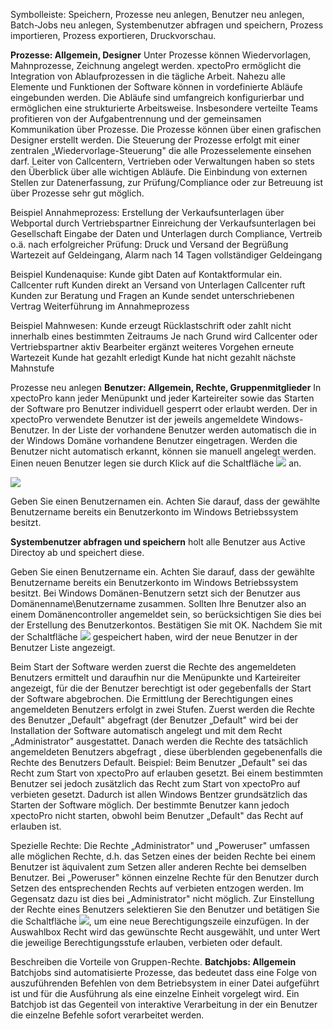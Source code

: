 
Symbolleiste: Speichern, Prozesse neu anlegen, Benutzer neu anlegen, Batch-Jobs neu anlegen, Systembenutzer abfragen und speichern, Prozess importieren, Prozess exportieren, Druckvorschau.

**Prozesse: Allgemein, Designer**
Unter Prozesse können Wiedervorlagen, Mahnprozesse, Zeichnung angelegt werden.
xpectoPro ermöglicht die Integration von Ablaufprozessen in die tägliche Arbeit. Nahezu alle Elemente und Funktionen der Software können in vordefinierte Abläufe eingebunden werden. Die Abläufe sind umfangreich konfigurierbar und ermöglichen eine strukturierte Arbeitsweise. Insbesondere verteilte Teams profitieren von der Aufgabentrennung und der gemeinsamen Kommunikation über Prozesse.
Die Prozesse können über einen grafischen Designer erstellt werden. Die Steuerung der Prozesse erfolgt mit einer zentralen „Wiedervorlage-Steuerung" die alle Prozesselemente einsehen darf. Leiter von Callcentern, Vertrieben oder Verwaltungen haben so stets den Überblick über alle wichtigen Abläufe.
Die Einbindung von externen Stellen zur Datenerfassung, zur Prüfung/Compliance oder zur Betreuung ist über Prozesse sehr gut möglich. 

Beispiel Annahmeprozess:
Erstellung der Verkaufsunterlagen über Webportal durch Vertriebspartner
Einreichung der Verkaufsunterlagen bei Gesellschaft
Eingabe der Daten und Unterlagen durch Compliance, Vertreib o.ä.
nach erfolgreicher Prüfung: Druck und Versand der Begrüßung
Wartezeit auf Geldeingang, Alarm nach 14 Tagen
vollständiger Geldeingang

Beispiel Kundenaquise:
Kunde gibt Daten auf Kontaktformular ein.
Callcenter ruft Kunden direkt an
Versand von Unterlagen
Callcenter ruft Kunden zur Beratung und Fragen an
Kunde sendet unterschriebenen  Vertrag
Weiterführung im Annahmeprozess

Beispiel Mahnwesen:
Kunde erzeugt Rücklastschrift oder zahlt nicht innerhalb eines bestimmten Zeitraums
Je nach Grund wird Callcenter oder Vertriebspartner aktiv
Bearbeiter ergänzt weiteres Vorgehen
erneute Wartezeit
Kunde hat gezahlt erledigt
Kunde hat nicht gezahlt nächste Mahnstufe

Prozesse neu anlegen
**Benutzer: Allgemein, Rechte, Gruppenmitglieder**
In xpectoPro kann jeder Menüpunkt und jeder Karteireiter sowie das Starten der Software pro Benutzer individuell gesperrt oder erlaubt werden. Der in xpectoPro verwendete Benutzer ist der jeweils angemeldete Windows-Benutzer. In der Liste der vorhandene Benutzer werden automatisch die in der Windows Domäne vorhandene Benutzer eingetragen. Werden die Benutzer nicht automatisch erkannt, können sie manuell angelegt werden. Einen neuen Benutzer legen sie durch Klick auf die Schaltfläche ![](http://xpecto.github.io/docs/img/img_1424426984009.png) an.

![](http://xpecto.github.io/docs/img/img_1424427033970.png)

Geben Sie einen Benutzernamen ein. Achten Sie darauf, dass der gewählte Benutzername bereits ein Benutzerkonto im Windows Betriebssystem besitzt. 

**Systembenutzer abfragen und speichern** holt alle Benutzer aus Active Directoy ab und speichert diese.

Geben Sie einen Benutzername ein. Achten Sie darauf, dass der gewählte Benutzername bereits ein Benutzerkonto im Windows Betriebssystem besitzt. Bei Windows Domänen-Benutzern setzt sich der Benutzer aus Domänenname\Benutzername zusammen. Sollten Ihre Benutzer also an einem Domänencontroller angemeldet sein, so berücksichtigen Sie dies bei der Erstellung des Benutzerkontos. Bestätigen Sie mit OK. Nachdem Sie mit der Schaltfläche ![](http://xpecto.github.io/docs/img/img_1424428777473.png) gespeichert haben, wird der neue Benutzer in der Benutzer Liste angezeigt. 

Beim Start der Software werden zuerst die Rechte des angemeldeten Benutzers ermittelt und daraufhin nur die Menüpunkte und Karteireiter angezeigt, für die der Benutzer berechtigt ist oder gegebenfalls der Start der Software abgebrochen. Die Ermittlung der Berechtigungen eines angemeldeten Benutzers erfolgt in zwei Stufen. Zuerst werden die Rechte des Benutzer „Default" abgefragt (der Benutzer „Default" wird  bei der Installation der Software automatisch angelegt und mit dem Recht „Administrator" ausgestattet. Danach werden die Rechte des tatsächlich angemeldeten Benutzers abgefragt , diese überblenden gegebenenfalls die Rechte des Benutzers Default. 
Beispiel: Beim Benutzer „Default" sei das Recht zum Start von xpectoPro auf erlauben gesetzt. Bei einem bestimmten Benutzer sei jedoch zusätzlich das Recht zum Start von xpectoPro auf verbieten gesetzt. Dadurch ist allen Windows Bentzer grundsätzlich das Starten der Software möglich. Der bestimmte Benutzer kann jedoch xpectoPro  nicht starten, obwohl beim Benutzer „Default" das Recht auf erlauben ist. 

Spezielle Rechte: Die Rechte „Administrator" und „Poweruser" umfassen alle möglichen Rechte, d.h. das Setzen eines der beiden Rechte bei einem Benutzer ist äquivalent zum Setzen aller anderen Rechte bei demselben Benutzer. Bei „Poweruser" können einzelne Rechte für den Benutzer durch Setzen des entsprechenden Rechts auf verbieten entzogen werden. Im Gegensatz dazu ist dies bei „Administrator" nicht möglich.
Zur Einstellung der Rechte eines Benutzers selektieren Sie den Benutzer und betätigen Sie die Schaltfläche 
 ![](http://xpecto.github.io/docs/img/img_1424439295301.png), um eine neue Berechtigungszeile einzufügen. In der Auswahlbox Recht wird das gewünschte Recht ausgewählt, und unter Wert die jeweilige Berechtigungsstufe erlauben, verbieten oder default.
 
Beschreiben die Vorteile von Gruppen-Rechte.
**Batchjobs: Allgemein**
Batchjobs sind automatisierte Prozesse, das bedeutet dass eine Folge von auszuführenden Befehlen von dem Betriebsystem in einer Datei aufgeführt ist und für die Ausführung als eine einzelne Einheit vorgelegt wird. Ein Batchjob ist das Gegenteil von interaktive Verarbeitung in der ein Benutzer die einzelne Befehle sofort verarbeitet werden.